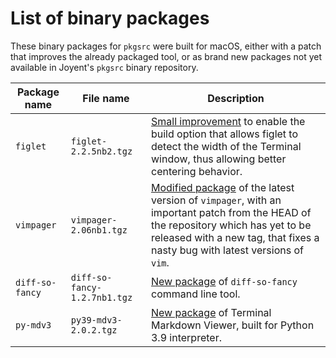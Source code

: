 # List of binary packages

These binary packages for `pkgsrc` were built for macOS, either with a patch that improves the already packaged tool, or as brand new packages not yet available in Joyent's `pkgsrc` binary repository.

| Package name | File name | Description |
| ---- | --------- | ----------- |
| `figlet` | `figlet-2.2.5nb2.tgz` | [Small improvement](https://github.com/JoeKun/macos-configuration/blob/master/patches/pkgsrc/figlet_pkgsrc_tweak-for-macOS-to-detect-terminal-width.patch) to enable the build option that allows figlet to detect the width of the Terminal window, thus allowing better centering behavior. |
| `vimpager` | `vimpager-2.06nb1.tgz` | [Modified package](https://github.com/JoeKun/macos-configuration/blob/master/patches/pkgsrc/vimpager_pkgsrc_upgrade-to-2.06-and-backport-from-unreleased-HEAD-fix-for-latest-vim-releases.patch) of the latest version of `vimpager`, with an important patch from the HEAD of the repository which has yet to be released with a new tag, that fixes a nasty bug with latest versions of `vim`. |
| `diff-so-fancy` | `diff-so-fancy-1.2.7nb1.tgz` | [New package](https://github.com/JoeKun/macos-configuration/blob/master/patches/pkgsrc/diff-so-fancy_pkgsrc.patch) of `diff-so-fancy` command line tool. |
| `py-mdv3` | `py39-mdv3-2.0.2.tgz` | [New package](https://github.com/JoeKun/macos-configuration/blob/master/patches/pkgsrc/py-mdv3_pkgsrc.patch) of Terminal Markdown Viewer, built for Python 3.9 interpreter. |

